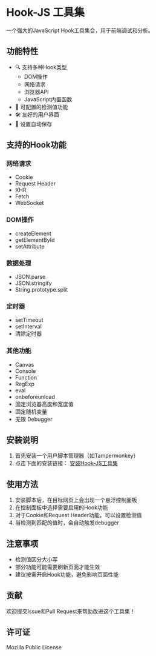 # Hook-JS 工具集

一个强大的JavaScript Hook工具集合，用于前端调试和分析。

## 功能特性

- 🔍 支持多种Hook类型
  - DOM操作
  - 网络请求
  - 浏览器API
  - JavaScript内置函数
- 🎯 可配置的检测值功能
- 🛠 友好的用户界面
- 💾 设置自动保存

## 支持的Hook功能

### 网络请求
- Cookie
- Request Header
- XHR
- Fetch
- WebSocket

### DOM操作
- createElement
- getElementById
- setAttribute

### 数据处理
- JSON.parse
- JSON.stringify
- String.prototype.split

### 定时器
- setTimeout
- setInterval
- 清除定时器

### 其他功能
- Canvas
- Console
- Function
- RegExp
- eval
- onbeforeunload
- 固定浏览器高度和宽度值
- 固定随机变量
- 无限 Debugger

## 安装说明

1. 首先安装一个用户脚本管理器（如Tampermonkey）
2. 点击下面的安装链接：
   [安装Hook-JS工具集](https://raw.githubusercontent.com/besos0210/hook-js/main/hook-tools.user.js)

## 使用方法

1. 安装脚本后，在目标网页上会出现一个悬浮控制面板
2. 在控制面板中选择需要启用的Hook功能
3. 对于Cookie和Request Header功能，可以设置检测值
4. 当检测到匹配的值时，会自动触发debugger

## 注意事项

- 检测值区分大小写
- 部分功能可能需要刷新页面才能生效
- 建议按需开启Hook功能，避免影响页面性能

## 贡献

欢迎提交Issue和Pull Request来帮助改进这个工具集！

## 许可证

Mozilla Public License

